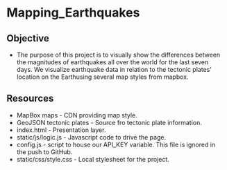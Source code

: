 # Mapping_Earthquakes

## Objective
* The purpose of this project is to visually show the differences between the magnitudes of earthquakes all over the world for the last seven days. We visualize earthquake data in relation to the tectonic plates’ location on the Earthusing several map styles from mapbox. 

## Resources
* MapBox maps - CDN providing map style.    
* GeoJSON tectonic plates - Source fro tectonic plate information.
* index.html - Presentation layer.
* static/js/logic.js - Javascript code to drive the page.
* config.js - script to house our API_KEY variable. This file is ignored in the push to GitHub.
* static/css/style.css - Local stylesheet for the project.
